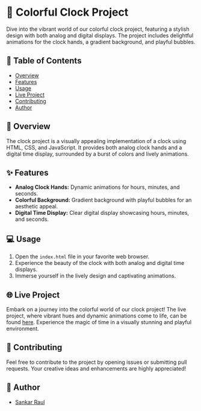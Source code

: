 # 🌈 Colorful Clock Project

Dive into the vibrant world of our colorful clock project, featuring a stylish design with both analog and digital displays. The project includes delightful animations for the clock hands, a gradient background, and playful bubbles.

## 🎨 Table of Contents

- [Overview](#overview)
- [Features](#features)
- [Usage](#usage)
- [Live Project](#live-project)
- [Contributing](#contributing)
- [Author](#author)

## 🌟 Overview

The clock project is a visually appealing implementation of a clock using HTML, CSS, and JavaScript. It provides both analog clock hands and a digital time display, surrounded by a burst of colors and lively animations.

## ✨ Features

- **Analog Clock Hands:** Dynamic animations for hours, minutes, and seconds.
- **Colorful Background:** Gradient background with playful bubbles for an aesthetic appeal.
- **Digital Time Display:** Clear digital display showcasing hours, minutes, and seconds.

## 💻 Usage

1. Open the `index.html` file in your favorite web browser.
2. Experience the beauty of the clock with both analog and digital time displays.
3. Immerse yourself in the lively design and captivating animations.

## 🌐 Live Project

Embark on a journey into the colorful world of our clock project! The live project, where vibrant hues and dynamic animations come to life, can be found [here](https://sankar-coding.github.io/analog_clock/). Experience the magic of time in a visually stunning and playful environment.

## 🚀 Contributing

Feel free to contribute to the project by opening issues or submitting pull requests. Your creative ideas and enhancements are highly appreciated!

## 🎨 Author

- [Sankar Raul](https://github.com/sankar-coding)

